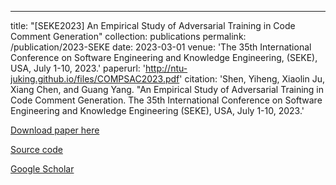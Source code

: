 ---
title: "[SEKE2023] An Empirical Study of Adversarial Training in Code Comment Generation"
collection: publications
permalink: /publication/2023-SEKE
date: 2023-03-01
venue: 'The 35th International Conference on Software Engineering and Knowledge Engineering, (SEKE), USA, July 1-10, 2023.'
paperurl: 'http://ntu-juking.github.io/files/COMPSAC2023.pdf'
citation: 'Shen, Yiheng, Xiaolin Ju, Xiang Chen, and Guang Yang. "An Empirical Study of Adversarial Training in Code Comment Generation. The 35th International Conference on Software Engineering and Knowledge Engineering (SEKE), USA, July 1-10, 2023.'

[Download paper here](http://ntu-juking.github.io/files/SEKE2023.pdf)

[Source code]()

[Google Scholar](https://scholar.google.com/scholar?q=An+Empirical+Study+of+Adversarial+Training+in+Code+Comment+Generation.)
